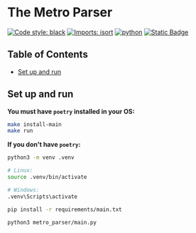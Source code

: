 # The Metro Parser
[![Code style: black](https://img.shields.io/badge/code%20style-black-000000.svg)](https://github.com/psf/black)
[![Imports: isort](https://img.shields.io/badge/%20imports-isort-%231674b1?style=flat&labelColor=ef8336)](https://pycqa.github.io/isort/)
[![python](https://img.shields.io/badge/Python-3.12-3776AB.svg?style=flat&logo=python&logoColor=white)](https://www.python.org)
[![Static Badge](https://img.shields.io/badge/aiohttp-3.10.10-%232C5BB4?logo=aiohttp)](https://docs.aiohttp.org/en/stable/)

## Table of Contents
- [Set up and run](#set-up-and-run)

## Set up and run
**You must have `poetry` installed in your OS:**
```bash
make install-main
make run
```

**If you don't have `poetry`:**
```bash
python3 -m venv .venv

# Linux:
source .venv/bin/activate

# Windows:
.venv\Scripts\activate

pip install -r requirements/main.txt

python3 metro_parser/main.py
```